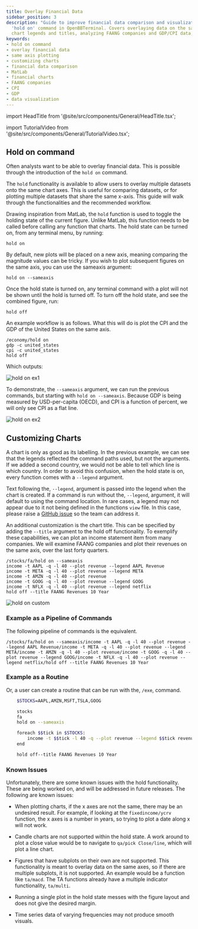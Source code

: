 ```yaml
---
title: Overlay Financial Data
sidebar_position: 3
description: "Guide to improve financial data comparison and visualization using the"
  'hold on' command in OpenBBTerminal. Covers overlaying data on the same axes, customizing
  chart legends and titles, analyzing FAANG companies and GDP/CPI data, and more.
keywords:
- hold on command
- overlay financial data
- same axis plotting
- customizing charts
- financial data comparison
- MatLab
- financial charts
- FAANG companies
- CPI
- GDP
- data visualization
---
```


import HeadTitle from '@site/src/components/General/HeadTitle.tsx';

<HeadTitle title="Overlay financial data - Routines - Usage | OpenBB Terminal Docs" />

import TutorialVideo from '@site/src/components/General/TutorialVideo.tsx';

<TutorialVideo
    youtubeLink="https://www.youtube.com/embed/GZ20uk4o2Nk?si=vxeA-CxSUq85R_zj"
    videoLegend="Short video on how to use hold on command to overlay financial data"
/>

## Hold on command

Often analysts want to be able to overlay financial data. This is possible through the introduction of the `hold on` command.

The `hold` functionality is available to allow users to overlay multiple datasets onto the same chart axes. This is useful for comparing datasets, or for plotting multiple datasets that share the same x-axis. This guide will walk through the functionalities and the recommended workflow.

Drawing inspiration from MatLab, the `hold` function is used to toggle the holding state of the current figure. Unlike MatLab, this function needs to be called before calling any function that charts. The hold state can be turned on, from any terminal menu, by running:

```console
hold on
```

By default, new plots will be placed on a new axis, meaning comparing the magnitude values can be tricky. If you wish to plot subsequent figures on the same axis, you can use the sameaxis argument:

```console
hold on --sameaxis
```

Once the hold state is turned on, any terminal command with a plot will not be shown until the hold is turned off. To turn off the hold state, and see the combined figure, run:

```console
hold off
```

An example workflow is as follows. What this will do is plot the CPI and the GDP of the United States on the same axis.

```console
/economy/hold on
gdp -c united_states
cpi -c united_states
hold off
```

Which outputs:

![hold on ex1](https://github.com/OpenBB-finance/OpenBBTerminal/assets/18151143/a3b1f09e-1a64-4af0-a5a2-070590d848e1)

To demonstrate, the `--sameaxis` argument, we can run the previous commands, but starting with `hold on --sameaxis`. Because GDP is being measured by USD-per-capita (OECD), and CPI is a function of percent, we will only see CPI as a flat line.

![hold on ex2](https://github.com/OpenBB-finance/OpenBBTerminal/assets/18151143/43219ca7-126b-4782-bd95-5fa8967e0c6c)

## Customizing Charts

A chart is only as good as its labelling. In the previous example, we can see that the legends reflected the command paths used, but not the arguments. If we added a second country, we would not be able to tell which line is which country. In order to avoid this confusion, when the hold state is on, every function comes with a `--legend` argument.

Text following the, `--legend`, argument is passed into the legend when the chart is created.  If a command is run without the, `--legend`, argument, it will default to using the command location. In rare cases, a legend may not appear due to it not being defined in the functions `view` file.  In this case, please raise a [GitHub issue](https://github.com/OpenBB-finance/OpenBBTerminal/issues/new/choose) so the team can address it.

An additional customization is the chart title.  This can be specified by adding the `--title` argument to the hold off functionality.  To exemplify these capabilities, we can plot an income statement item from many companies.  We will examine FAANG companies and plot their revenues on the same axis, over the last forty quarters.

```console
/stocks/fa/hold on --sameaxis
income -t AAPL -q -l 40 --plot revenue --legend AAPL Revenue
income -t META -q -l 40 --plot revenue --legend META
income -t AMZN -q -l 40 --plot revenue
income -t GOOG -q -l 40 --plot revenue --legend GOOG
income -t NFLX -q -l 40 --plot revenue --legend netflix
hold off --title FAANG Revenues 10 Year
```

![hold on custom](https://github.com/OpenBB-finance/OpenBBTerminal/assets/18151143/793d8309-6e49-42ca-b9bd-ff0dad9da959)

### Example as a Pipeline of Commands

The following pipeline of commands is the equivalent.

```console
/stocks/fa/hold on --sameaxis/income -t AAPL -q -l 40 --plot revenue --legend AAPL Revenue/income -t META -q -l 40 --plot revenue --legend META/income -t AMZN -q -l 40 --plot revenue/income -t GOOG -q -l 40 --plot revenue --legend GOOG/income -t NFLX -q -l 40 --plot revenue --legend netflix/hold off --title FAANG Revenues 10 Year
```

### Example as a Routine

Or, a user can create a routine that can be run with the, `/exe`, command.

```bash
    $STOCKS=AAPL,AMZN,MSFT,TSLA,GOOG

    stocks
    fa
    hold on --sameaxis

    foreach $$tick in $STOCKS:
        income -t $$tick -l 40 -q --plot revenue --legend $$tick revenue
    end

    hold off--title FAANG Revenues 10 Year
```

### Known Issues

Unfortunately, there are some known issues with the hold functionality. These are being worked on, and will be addressed in future releases. The following are known issues:

- When plotting charts, if the x axes are not the same, there may be an undesired result. For example, if looking at the `fixedincome/ycrv` function, the x axes is a number in years, so trying to plot a date along x will not work.

- Candle charts are not supported within the hold state. A work around to plot a close value would be to navigate to `qa/pick Close/line`, which will plot a line chart.

- Figures that have subplots on their own are not supported. This functionality is meant to overlay data on the same axes, so if there are multiple subplots, it is not supported. An example would be a function like `ta/macd`. The TA functions already have a multiple indicator functionality, `ta/multi`.

- Running a single plot in the hold state messes with the figure layout and does not give the desired margin.

- Time series data of varying frequencies may not produce smooth visuals.
